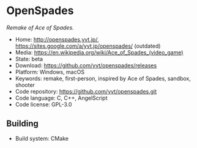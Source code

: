 # OpenSpades

_Remake of Ace of Spades._

- Home: http://openspades.yvt.jp/, https://sites.google.com/a/yvt.jp/openspades/ (outdated)
- Media: https://en.wikipedia.org/wiki/Ace_of_Spades_(video_game)
- State: beta
- Download: https://github.com/yvt/openspades/releases
- Platform: Windows, macOS
- Keywords: remake, first-person, inspired by Ace of Spades, sandbox, shooter
- Code repository: https://github.com/yvt/openspades.git
- Code language: C, C++, AngelScript
- Code license: GPL-3.0

## Building

- Build system: CMake